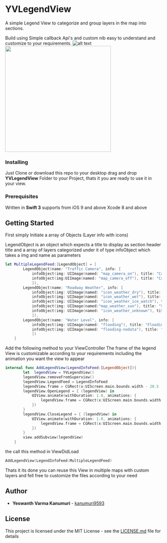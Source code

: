 # YVLegendView
A simple Legend View to categorize and group layers in the map into sections.

Build using Simple callback Api's and custom nib easy to understand and customize to your requirements.
![alt text](https://raw.githubusercontent.com/kanumuri9593/YVLegendView/master/Images/to/1.PNG)
<img src="https://raw.githubusercontent.com/kanumuri9593/YVLegendView/master/Images/1.PNG" width="340px">

### Installing
Just Clone or download this repo to your desktop
drag and drop **YVLegendView** Folder to your Project, thats it you are ready to use it in your view.

### Prerequisites
Written in **Swift 3**
supports from iOS 9 and above
Xcode 8 and above

## Getting Started

First simply Initiate a array of Objects (Layer info with icons)

LegendObject is an object which expects a title to display as section header title and a array of layers categorized under it of type infoObject which takes a img and name as parameters
```swift
let MultipleLegendFeed:[LegendObject] = [
        LegendObject(name: "Traffic Camera", info: [
            infoObject(img: UIImage(named: "map_camera_on"), title: "Camera - On"),
            infoObject(img:UIImage(named: "map_camera_off"), title: "Camera - On")
            ]),
        LegendObject(name: "Roadway Weather", info: [
            infoObject(img: UIImage(named: "icon_weather_dry"), title: "Dry"),
            infoObject(img: UIImage(named: "icon_weather_wet"), title: "Wet"),
            infoObject(img: UIImage(named: "icon_weather_ice_watch"), title: "Ice Watch"),
            infoObject(img: UIImage(named:"map_weather_sun"), title: "Sun"),
            infoObject(img: UIImage(named: "icon_weather_unknown"), title: "Unkonwon")
            ]),
        LegendObject(name: "Water Level", info: [
            infoObject(img: UIImage(named: "flooding"), title: "Flooding Occuring"),
            infoObject(img: UIImage(named: "flooding-nodata"), title: "No Dota Available")
            ])
    ]
```
Add the following method to your ViewController
The frame of the legend View is customizable according to your requirements including the animation you want the view to appear
```swift
internal func AddLegendView(LegendInfoFeed:[LegendObject]){
        let  legendView = YVLegendView()
        legendView.removeFromSuperview()
        legendView.LegendFeed = LegendInfoFeed
        legendView.frame = CGRect(x:UIScreen.main.bounds.width - 20.5 , y: 70, width: 219, height:300)
        legendView.OpenLegend = { (legendView) in
            UIView.animate(withDuration: 1.0, animations: {
                legendView.frame = CGRect(x:UIScreen.main.bounds.width - 216 , y: 70, width: 219, height:300)
            })
        }
        legendView.CloseLegend = { (legendView) in
            UIView.animate(withDuration: 1.0, animations: {
                legendView.frame = CGRect(x:UIScreen.main.bounds.width - 20.5 , y: 70, width: 219, height:300)
            })
        }
        view.addSubview(legendView)
    }
```

the call this method in ViewDidLoad

```swift
AddLegendView(LegendInfoFeed:MultipleLegendFeed)
```
Thats it its done you can reuse this View in multiple maps with custom layers and fell free to customize the files according to your need

## Author

* **Yeswanth Varma Kanumuri** - [kanumuri9593](https://github.com/kanumuri9593)

## License

This project is licensed under the MIT License - see the [LICENSE.md](LICENSE.md) file for details
